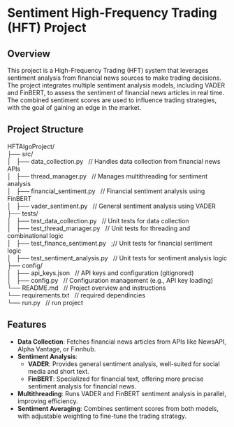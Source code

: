 # Sentiment High-Frequency Trading (HFT) Project

## Overview
This project is a High-Frequency Trading (HFT) system that leverages sentiment analysis from financial news sources to make trading decisions. The project integrates multiple sentiment analysis models, including VADER and FinBERT, to assess the sentiment of financial news articles in real time. The combined sentiment scores are used to influence trading strategies, with the goal of gaining an edge in the market.

## Project Structure
HFTAlgoProject/<br>
├── src/<br>
│&nbsp;&nbsp;&nbsp;├── data_collection.py&nbsp;&nbsp;&nbsp;// Handles data collection from financial news APIs<br>
│&nbsp;&nbsp;&nbsp;├── thread_manager.py&nbsp;&nbsp;&nbsp;// Manages multithreading for sentiment analysis<br>
│&nbsp;&nbsp;&nbsp;├── financial_sentiment.py&nbsp;&nbsp;&nbsp;// Financial sentiment analysis using FinBERT<br>
│&nbsp;&nbsp;&nbsp;├── vader_sentiment.py&nbsp;&nbsp;&nbsp;// General sentiment analysis using VADER<br>
├── tests/<br>
│&nbsp;&nbsp;&nbsp;├── test_data_collection.py&nbsp;&nbsp;&nbsp;// Unit tests for data collection<br>
│&nbsp;&nbsp;&nbsp;├── test_thread_manager.py&nbsp;&nbsp;&nbsp;// Unit tests for threading and combinational logic<br>
│&nbsp;&nbsp;&nbsp;├── test_finance_sentiment.py&nbsp;&nbsp;&nbsp;;// Unit tests for financial sentiment logic<br>
│&nbsp;&nbsp;&nbsp;├── test_sentiment_analysis.py&nbsp;&nbsp;&nbsp;// Unit tests for sentiment analysis logic<br>
├── config/<br>
│&nbsp;&nbsp;&nbsp;├── api_keys.json&nbsp;&nbsp;&nbsp;// API keys and configuration (gitignored)<br>
│&nbsp;&nbsp;&nbsp;├── config.py&nbsp;&nbsp;&nbsp;// Configuration management (e.g., API key loading)<br>
└── README.md&nbsp;&nbsp;&nbsp;// Project overview and instructions<br>
└── requirements.txt&nbsp;&nbsp;&nbsp;// required dependincies<br>
└── run.py&nbsp;&nbsp;&nbsp;// run project<br>

## Features
- **Data Collection**: Fetches financial news articles from APIs like NewsAPI, Alpha Vantage, or Finnhub.
- **Sentiment Analysis**:
    - **VADER**: Provides general sentiment analysis, well-suited for social media and short text.
    - **FinBERT**: Specialized for financial text, offering more precise sentiment analysis for financial news.
- **Multithreading**: Runs VADER and FinBERT sentiment analysis in parallel, improving efficiency.
- **Sentiment Averaging**: Combines sentiment scores from both models, with adjustable weighting to fine-tune the trading strategy.


